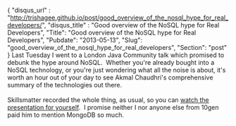 {
 "disqus_url" : "http://trishagee.github.io/post/good_overview_of_the_nosql_hype_for_real_developers/",
 "disqus_title" : "Good overview of the NoSQL hype for Real Developers",
 "Title": "Good overview of the NoSQL hype for Real Developers",
 "Pubdate": "2013-05-13",
 "Slug": "good_overview_of_the_nosql_hype_for_real_developers",
 "Section": "post"
}
Last Tuesday I went to a London Java Community talk which promised to debunk the hype around NoSQL. &nbsp;Whether you're already bought into a NoSQL technology, or you're just wondering what all the noise is about, it's worth an hour out of your day to see Akmal Chaudhri's comprehensive summary of the technologies out there.<br /><br />Skillsmatter recorded the whole thing, as usual, so you can <a href="http://skillsmatter.com/podcast/nosql/considerations-for-using-nosql-technology-on-your-next-it-project/mh-7167">watch the presentation for yourself</a>. &nbsp;I promise neither I nor anyone else from 10gen paid him to mention MongoDB so much.
